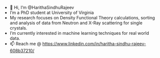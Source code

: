 - 👋 Hi, I’m @HarithaSindhuRajeev
-  I’m a PhD student at University of Virginia
-  My research focuses on Density Functional Theory calculations, sorting and analysis of data from Neutron and X-Ray scattering for single crystals.
-  I’m currently interested in machine learning techniques for real world data.
- 📫 Reach me @ https://www.linkedin.com/in/haritha-sindhu-rajeev-608b37210/

<!---
HarithaSindhuRajeev/HarithaSindhuRajeev is a ✨ special ✨ repository because its `README.md` (this file) appears on your GitHub profile.
You can click the Preview link to take a look at your changes.
--->
